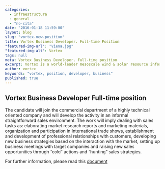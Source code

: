 ```yaml
---
categories: 
  - infraestructura
  - general
  - "no-cita"
date: "2016-01-18 11:59:00"
layout: blog
slug: "vortex-new-position"
title: Vortex Business Developer. Full-time Position
"featured-img-url": "Viena.jpg"
"featured-img-alt": Vortex
tags: null
meta: Vortex Business Developer. Full-time position
excerpt: Vortex is a world-leader mesoscale wind & solar resource information provider, offering an Online Platform that facilitates fast, robust and global downscaling resource assessment and packaging of the output information according to the renewable industry standards and requirements.
author: vortex
keywords: "vortex, position, developer, business"
published: true
---
```



##   Vortex Business Developer Full-time position

The candidate will join the commercial department of a highly technical oriented company and will develop the activity in an informal straightforward sales environment. The work will imply dealing with sales tasks as: elaborating market research reports and marketing materials, organization and participation in International trade shows, establishment and development of professional relationships with customers, developing new business strategies based on the interaction with the market, setting up business meetings with target companies and raising new sales opportunities through “cold” actions and “hunting” sales strategies.

For further information, please read this <a href="/assets/docs/BusinessDeveloper.pdf">document</a>
